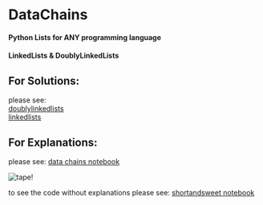 # DataChains
#### Python Lists for ANY programming language
#### LinkedLists & DoublyLinkedLists

## For Solutions:
please see:  
[doublylinkedlists](doublylinkedlists.ipynb)  
[linkedlists](linkedlists.ipynb)  


## For Explanations:
please see:
[data chains notebook](data_chains.ipynb)

![tape!](res/tape.gif)

to see the code without explanations please see:
[shortandsweet notebook](shortandsweet.ipynb)
